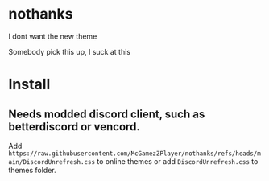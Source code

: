 # nothanks
I dont want the new theme

Somebody pick this up, I suck at this

# Install

## **Needs modded discord client, such as betterdiscord or vencord.**

Add ```https://raw.githubusercontent.com/McGamezZPlayer/nothanks/refs/heads/main/DiscordUnrefresh.css``` to online themes or add ```DiscordUnrefresh.css``` to themes folder.

